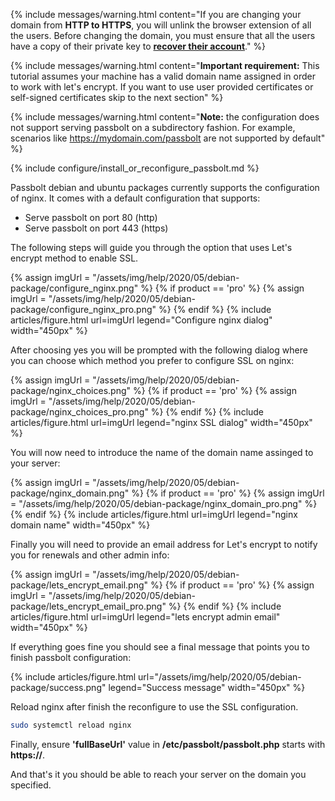{% include messages/warning.html
    content="If you are changing your domain from <b>HTTP to HTTPS</b>, you will unlink the browser extension of all the users.
Before changing the domain, you must ensure that all the users have a copy of their private key to <b><a href='/faq/start/account-recover'>recover their account</a></b>."
%}

{%
    include messages/warning.html
    content="**Important requirement:** This tutorial assumes your machine has a valid domain name assigned in
    order to work with let's encrypt. If you want to use user provided certificates or self-signed certificates skip to the next section"
%}

{%
    include messages/warning.html
    content="**Note:** the configuration does not support serving passbolt on a subdirectory fashion. For example,
    scenarios like https://mydomain.com/passbolt are not supported by default"
%}

{% include configure/install_or_reconfigure_passbolt.md %}

Passbolt debian and ubuntu packages currently supports the configuration of nginx. It comes with a default configuration that supports:

- Serve passbolt on port 80 (http)
- Serve passbolt on port 443 (https)

The following steps will guide you through the option that uses Let's encrypt method to enable SSL.

{% assign imgUrl = "/assets/img/help/2020/05/debian-package/configure_nginx.png" %}
{% if product == 'pro' %}
{% assign imgUrl = "/assets/img/help/2020/05/debian-package/configure_nginx_pro.png" %}
{% endif %}
{%
    include articles/figure.html
    url=imgUrl
    legend="Configure nginx dialog" width="450px"
%}

After choosing yes you will be prompted with the following dialog where you can choose which method you prefer to configure SSL on nginx:

{% assign imgUrl = "/assets/img/help/2020/05/debian-package/nginx_choices.png" %}
{% if product == 'pro' %}
{% assign imgUrl = "/assets/img/help/2020/05/debian-package/nginx_choices_pro.png" %}
{% endif %}
{%
    include articles/figure.html 
    url=imgUrl
    legend="nginx SSL dialog" width="450px"
%}

You will now need to introduce the name of the domain name assinged to your server:

{% assign imgUrl = "/assets/img/help/2020/05/debian-package/nginx_domain.png" %}
{% if product == 'pro' %}
{% assign imgUrl = "/assets/img/help/2020/05/debian-package/nginx_domain_pro.png" %}
{% endif %}
{% include
    articles/figure.html
    url=imgUrl
    legend="nginx domain name" width="450px"
%}

Finally you will need to provide an email address for Let's encrypt to notify you for renewals and other admin info:

{% assign imgUrl = "/assets/img/help/2020/05/debian-package/lets_encrypt_email.png" %}
{% if product == 'pro' %}
{% assign imgUrl = "/assets/img/help/2020/05/debian-package/lets_encrypt_email_pro.png" %}
{% endif %}
{%
    include articles/figure.html
    url=imgUrl
    legend="lets encrypt admin email" width="450px"
%}

If everything goes fine you should see a final message that points you to finish passbolt configuration:

{%
    include articles/figure.html
    url="/assets/img/help/2020/05/debian-package/success.png"
    legend="Success message" width="450px"
%}

Reload nginx after finish the reconfigure to use the SSL configuration.

```bash
sudo systemctl reload nginx
```

Finally, ensure <b>'fullBaseUrl'</b> value in <b>/etc/passbolt/passbolt.php</b> starts with <b>https://</b>.

And that's it you should be able to reach your server on the domain you specified.